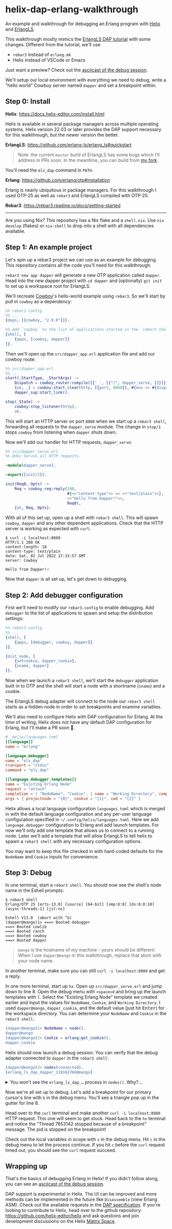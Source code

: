 # helix-dap-erlang-walkthrough

An example and walkthrough for debugging an Erlang program with
[Helix](https://github.com/helix-editor/helix) and
[ErlangLS](https://github.com/erlang-ls/erlang_ls).

This walkthrough mostly mimics the
[ErlangLS DAP tutorial](https://erlang-ls.github.io/articles/tutorial-debugger/https://erlang-ls.github.io/articles/tutorial-debugger/)
with some changes. Different from the tutorial, we'll use

* `rebar3` instead of `erlang.mk`
* Helix instead of VSCode or Emacs

Just want a preview? Check out the [asciicast of the debug session].

We'll setup our local environment with everything we need to debug,
write a "hello world" Cowboy server named `dapper` and set a breakpoint
within.

## Step 0: Install

**Helix**: https://docs.helix-editor.com/install.html

Helix is available in several package managers across multiple operating
systems. Helix version 22.03 or later provides the DAP support necessary
for this walkthrough, but the newer version the better.

**ErlangLS**: https://github.com/erlang-ls/erlang_ls#quickstart

> Note: the current `master` build of ErlangLS has some bugs which
> I'll address in PRs soon. In the meantime, you can build from
> [my fork](https://github.com/the-mikedavis/erlang_ls/tree/nopr-flake-dap-fixes).

You'll need the `els_dap` command in `PATH`.

**Erlang**: https://github.com/erlang/otp#installation

Erlang is nearly ubiquitous in package managers. For this walkthrough I
used OTP-25 as well as `rebar3` and ErlangLS compiled with OTP-25.

**Rebar3**: https://rebar3.readme.io/docs/getting-started

---

Are you using Nix? This repository has a Nix flake and a `shell.nix`.
Use `nix develop` (flakes) or `nix-shell` to drop into a shell with
all dependencies available.

## Step 1: An example project

Let's spin up a rebar3 project we can use as an example for debugging.
This repository contains all the code you'll need for this walkthrough.

`rebar3 new app dapper` will generate a new OTP application called `dapper`.
Head into the new dapper project with `cd dapper` and (optionally) `git init`
to set up a workspace root for ErlangLS.

We'll recreate [Cowboy](https://github.com/ninenines/cowboy)'s hello-world
example using `rebar3`. So we'll start by pull in `cowboy` as a dependency:

```erlang
%% rebar3.config
%% ...
{deps, [{cowboy, "2.9.0"}]}.

%% Add `cowboy` to the list of applications started in the `rebar3 shell`
{shell, [
    {apps, [cowboy, dapper]}
]}.
```

Then we'll open up the `src/dapper_app.erl` application file and add our
cowboy route:

```erlang
%% src/dapper_app.erl
%% ...
start(_StartType, _StartArgs) ->
    Dispatch = cowboy_router:compile([{'_', [{"/", dapper_serve, []}]}]),
    {ok, _} = cowboy:start_clear(http, [{port, 8080}], #{env => #{dispatch => Dispatch}}),
    dapper_sup:start_link().

stop(_State) ->
    cowboy:stop_listener(http),
    ok.
```

This will start an HTTP server on port `8080` when we start up a
`rebar3 shell`, forwarding all requests to the `dapper_serve` module.
The change in `stop/1` stops `cowboy` from listening when `dapper`
shuts down.

Now we'll add our handler for HTTP requests, `dapper_serve`:

```erlang
%% src/dapper_serve.erl
%% @doc Serves all HTTP requests.

-module(dapper_serve).

-export([init/2]).

init(Req0, Opts) ->
    Req = cowboy_req:reply(200,
                           #{<<"content-type">> => <<"text/plain">>},
                           <<"Hello from Dapper!">>,
                           Req0),
    {ok, Req, Opts}.
```

With all of this set up, open up a shell with `rebar3 shell`. This will
spawn `cowboy`, `dapper` and any other dependent applications. Check
that the HTTP server is working as expected with `curl`:

```
$ curl -i localhost:8080
HTTP/1.1 200 OK
content-length: 18
content-type: text/plain
date: Sat, 02 Jul 2022 17:33:57 GMT
server: Cowboy

Hello from Dapper!⏎
```

Now that `dapper` is all set up, let's get down to debugging.

## Step 2: Add debugger configuration

First we'll need to modify our `rebar3.config` to enable debugging.
Add `debugger` to the list of applications to spawn and setup the
distribution settings:

```erlang
%% rebar3.config
%% ...
{shell, [
    {apps, [debugger, cowboy, dapper]}
]}.

{dist_node, [
    {setcookie, dapper_cookie},
    {sname, dapper}
]}.
```

Now when we launch a `rebar3 shell`, we'll start the `debugger` application
built in to OTP and the shell will start a node with a shortname (`sname`)
and a cookie.

The ErlangLS debug adapter will connect to the node our `rebar3 shell` starts
as a hidden node in order to set breakpoints and examine variables.

We'll also need to configure Helix with DAP configuration for Erlang. At
the time of writing, Helix does not have any default DAP configuration for
Erlang, but I'll make a PR soon 🙂.

```toml
# .helix/languages.toml
[[language]]
name = "erlang"

[language.debugger]
name = "els_dap"
transport = "stdio"
command = "els_dap"

[[language.debugger.templates]]
name = "Existing Erlang Node"
request = "attach"
completion = [ "NodeName", "Cookie", { name = "Working Directory", completion = "directory", default = "." } ]
args = { projectnode = "{0}", cookie = "{1}", cwd = "{2}" }
```

Helix allows a local language configuration `languages.toml` which is merged
in with the default language configuration and any per-user language
configuration specified in `~/.config/helix/languages.toml`. Here we add
`language.debugger` configuration to Erlang and add launch templates.
For now we'll only add one template that allows us to connect to a running
node. Later we'll add a template that will allow ErlangLS to tell helix to
spawn a `rebar3 shell` with any necessary configuration options.

You may want to keep this file checked in with hard-coded defaults for
the `NodeName` and `Cookie` inputs for convenience.

## Step 3: Debug

In one terminal, start a `rebar3 shell`. You should now see the shell's
node name in the Eshell prompts:

```
$ rebar3 shell
Erlang/OTP 25 [erts-13.0] [source] [64-bit] [smp:8:8] [ds:8:8:10] [async-threads:1] [jit:ns]

Eshell V13.0  (abort with ^G)
(dapper@mango)1> ===> Booted debugger
===> Booted cowlib
===> Booted ranch
===> Booted cowboy
===> Booted dapper
```

> `mango` is the hostname of my machine - yours should be different. When I use
> `dapper@mango` in this walkthrough, replace that atom with your node name.

In another terminal, make sure you can still `curl -i localhost:8080` and get
a reply.

In one more terminal, start up `hx`. Open up `src/dapper_serve.erl` and jump
down to line 8. Open the debug menu with `<space>d` and bring up the launch
templates with `l`. Select the "Existing Erlang Node" template we created
earlier and input the values for `NodeName`, `Cookie`, and `Working Directory`.
I used `dapper@mango`, `dapper_cookie`, and the default value (just hit
<kbd>Enter</kbd>) for the workspace directory. You can determine your
`NodeName` and `Cookie` in the `rebar3 shell`:

```erlang
(dapper@mango)1> NodeName = node().
dapper@mango
(dapper@mango)2> Cookie = erlang:get_cookie().
dapper_cookie
```

Helix should now launch a debug session. You can verify that the debug adapter
connected to `dapper` in the `rebar3 shell`:

```erlang
(dapper@mango)3> nodes(connected).
[erlang_ls_dap_dapper_119162766@mango]
```

<details><summary>You won't see the <code>erlang_ls_dap_…</code> process in <code>nodes()</code>. Why?...</summary>

The debug adapter is connecting to our node as a [hidden node](https://learnyousomeerlang.com/distribunomicon#hidden-nodes).

```erlang
(dapper@mango)3> nodes(hidden).
[erlang_ls_dap_dapper_119162766@mango]
```

</details>

Now we're all set up to debug. Let's add a breakpoint for our primary cursor's
line with `b` in the debug menu. You'll see a triangle pop up in the gutter for
line 8.

Head over to the `curl` terminal and make another `curl -i localhost:8080`
HTTP request. This one will seem to get stuck. Head back to the `hx`
terminal and notice the "Thread 7853142 stopped because of a breakpoint"
message. The pid is stopped on the breakpoint!

Check out the local variables in scope with `v` in the debug menu. Hit `c` in
the debug menu to let the process continue. If you hit `c` before the `curl`
request timed out, you should see the `curl` request succeed.

## Wrapping up

That's the basics of debugging Erlang in Helix! If you didn't follow along,
you can see an [asciicast of the debug session].

DAP support is experimental in Helix. The UI can be improved and more methods
can be implemented in the future like `Disassemble` (view Erlang ASM). Check
out the available requests in the
[DAP specification](https://microsoft.github.io/debug-adapter-protocol/specification).
If you're looking to contribute to Helix, head over to the github repository:
https://github.com/helix-editor/helix and ask questions and join development
discussions on the Helix [Matrix Space](https://matrix.to/#/#helix-community:matrix.org).

[asciicast of the debug session]: https://asciinema.org/a/505632
